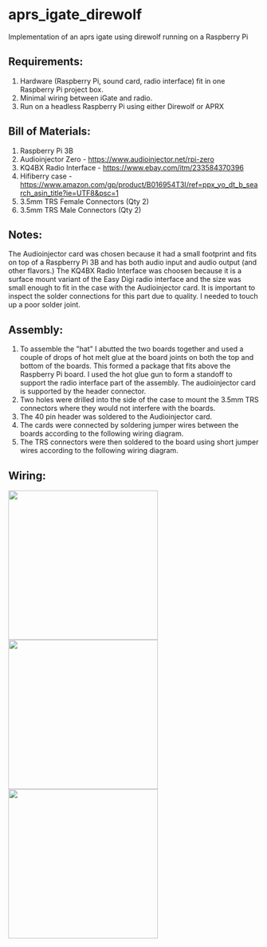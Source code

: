 # aprs_igate_direwolf
Implementation of an aprs igate using direwolf running on a Raspberry Pi

## Requirements:
1. Hardware (Raspberry Pi, sound card, radio interface) fit in one Raspberry Pi project box.
2. Minimal wiring between iGate and radio.
3. Run on a headless Raspberry Pi using either Direwolf or APRX


## Bill of Materials:
1. Raspberry Pi 3B
2. Audioinjector Zero - https://www.audioinjector.net/rpi-zero
3. KQ4BX Radio Interface - https://www.ebay.com/itm/233584370396
4. Hifiberry case - https://www.amazon.com/gp/product/B016954T3I/ref=ppx_yo_dt_b_search_asin_title?ie=UTF8&psc=1
5. 3.5mm TRS Female Connectors (Qty 2)
6. 3.5mm TRS Male Connectors (Qty 2)

## Notes:
The Audioinjector card was chosen because it had a small footprint and fits on top of a Raspberry Pi 3B and has both audio input and audio output (and other flavors.)
The KQ4BX Radio Interface was choosen because it is a surface mount variant of the Easy Digi radio interface and the size was small enough to fit in the case with the Audioinjector card. It is important to inspect the solder connections for this part due to quality. I needed to touch up a poor solder joint.

 ## Assembly:
1. To assemble the "hat" I abutted the two boards together and used a couple of drops of hot melt glue at the board joints on both the top and bottom of the boards. This formed a package that fits above the Raspberry Pi board. I used the hot glue gun to form a standoff to support the radio interface part of the assembly. The audioinjector card is supported by the header connector.
2. Two holes were drilled into the side of the case to mount the 3.5mm TRS connectors where they would not interfere with the boards.
3. The 40 pin header was soldered to the Audioinjector card.
4. The cards were connected by soldering jumper wires between the boards according to the following wiring diagram.
5. The TRS connectors were then soldered to the board using short jumper wires according to the following wiring diagram.

## Wiring:

<img src="https://user-images.githubusercontent.com/17286096/199636537-4fbe3f5d-b888-4361-acca-ded7e28aa97e.png" width="300" >

<img src="https://user-images.githubusercontent.com/17286096/199734887-0536608a-e6d0-4cc5-a2ba-a1de266213ad.jpg" width="300">
<img src="https://user-images.githubusercontent.com/17286096/199734898-4c9f2bdf-2bce-49d3-9ec0-0bfaf38f8ada.jpg" width="300">


